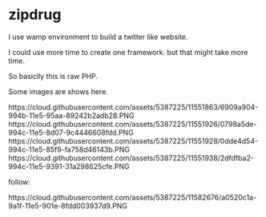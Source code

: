 # zipdrug
I use wamp environment to build a twitter like website.
</hr>
I could use more time to create one framework. but that might take more time. 
<p>So basiclly this is raw PHP.</p>
<p>Some images are shows here.</p>
https://cloud.githubusercontent.com/assets/5387225/11551863/6909a904-994b-11e5-95aa-89242b2adb28.PNG
https://cloud.githubusercontent.com/assets/5387225/11551926/0798a5de-994c-11e5-8d07-9c4446608fdd.PNG
https://cloud.githubusercontent.com/assets/5387225/11551928/0dde4d54-994c-11e5-85f9-fa758d46143b.PNG
https://cloud.githubusercontent.com/assets/5387225/11551938/2dfdfba2-994c-11e5-9391-31a298625cfe.PNG
<p>follow:</p>
https://cloud.githubusercontent.com/assets/5387225/11582676/a0520c1a-9a1f-11e5-901e-8fdd003937d9.PNG
